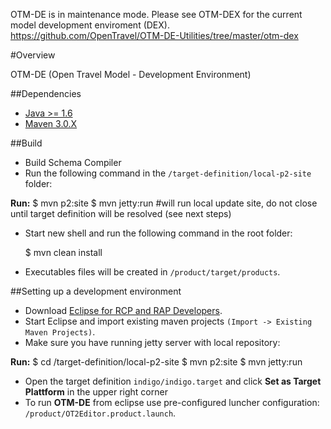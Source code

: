 OTM-DE is in maintenance mode. Please see OTM-DEX for the current model development enviroment (DEX). 
https://github.com/OpenTravel/OTM-DE-Utilities/tree/master/otm-dex


#Overview

OTM-DE (Open Travel Model - Development Environment)

##Dependencies
* [Java >= 1.6](http://www.oracle.com/technetwork/java/javase/downloads/index.html)
* [Maven 3.0.X](http://maven.apache.org/)


##Build 

* Build Schema Compiler
* Run the following command in the `/target-definition/local-p2-site` folder:

__Run:__
    $ mvn p2:site
    $ mvn jetty:run #will run local update site, do not close until target definition will be resolved (see next steps)

* Start new shell and run the following command in the root folder:

    $ mvn clean install

* Executables files will be created in `/product/target/products`.

##Setting up a development environment

* Download [Eclipse for RCP and RAP Developers](http://www.eclipse.org/downloads/packages/eclipse-rcp-and-rap-developers/keplersr1).
* Start Eclipse and import existing maven projects `(Import -> Existing Maven Projects)`.
* Make sure you have running jetty server with local repository:

__Run:__
    $ cd /target-definition/local-p2-site
    $ mvn p2:site
    $ mvn jetty:run
* Open the target definition `indigo/indigo.target` and click **Set as Target Plattform** in the upper right corner
* To run **OTM-DE** from eclipse use pre-configured luncher configuration: `/product/OT2Editor.product.launch`.
